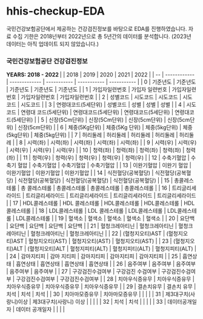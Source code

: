 # hhis-checkup-EDA
국민건강보험공단에서 제공하는 건강검진정보를 바탕으로 EDA를 진행하였습니다.
자료 수집 기한은 2018넌부터 2022년으로 총 5년간의 데이터를 분석합니다. (2023년 데이터는 아직 업데이트 되지 않았습니다.)

### 국민건강보험공단 건강검진정보
<B> YEARS: 2018 - 2022 </B>
|    | 2018         | 2019          | 2020        | 2021        | 2022        |
| -- | ------------ | ------------- | ----------- | ----------- | ----------- |
| 0  | 기준년도         | 기준년도          | 기준년도        | 기준년도        | 기준년도        |
| 1  | 가입자일련번호      | 가입자 일련번호      | 가입자일련번호     | 가입자일련번호     | 가입자일련번호     |
| 2  | 성별코드         | 시도코드          | 시도코드        | 시도코드        | 시도코드        |
| 3  | 연령대코드(5세단위)  | 성별코드          | 성별          | 성별          | 성별          |
| 4  | 시도코드         | 연령대 코드(5세단위)  | 연령대코드(5세단위) | 연령대코드(5세단위) | 연령대코드(5세단위) |
| 5  | 신장(5Cm단위)    | 신장(5Cm단위)     | 신장(5cm단위)   | 신장(5cm단위)   | 신장(5cm단위)   |
| 6  | 체중(5Kg단위)    | 체중(5Kg 단위)    | 체중(5kg단위)   | 체중(5kg단위)   | 체중(5kg단위)   |
| 7  | 허리둘레         | 허리둘레          | 허리둘레        | 허리둘레        | 허리둘레        |
| 8  | 시력(좌)        | 시력(좌)         | 시력(좌)       | 시력(좌)       | 시력(좌)       |
| 9  | 시력(우)        | 시력(우)         | 시력(우)       | 시력(우)       | 시력(우)       |
| 10 | 청력(좌)        | 청력(좌)         | 청력(좌)       | 청력(좌)       | 청력(좌)       |
| 11 | 청력(우)        | 청력(우)         | 청력(우)       | 청력(우)       | 청력(우)       |
| 12 | 수축기혈압        | 수축기 혈압        | 수축기혈압       | 수축기혈압       | 수축기혈압       |
| 13 | 이완기혈압        | 이완기 혈압        | 이완기혈압       | 이완기혈압       | 이완기혈압       |
| 14 | 식전혈당(공복혈당)   | 식전혈당(공복혈당)    | 식전혈당(공복혈당)  | 식전혈당(공복혈당)  | 식전혈당(공복혈당)  |
| 15 | 총콜레스테롤       | 총 콜레스테롤       | 총콜레스테롤      | 총콜레스테롤      | 총콜레스테롤      |
| 16 | 트리글리세라이드     | 트리글리세라이드      | 트리글리세라이드    | 트리글리세라이드    | 트리글리세라이드    |
| 17 | HDL콜레스테롤     | HDL 콜레스테롤     | HDL콜레스테롤    | HDL콜레스테롤    | HDL콜레스테롤    |
| 18 | LDL콜레스테롤     | LDL 콜레스테롤     | LDL콜레스테롤    | LDL콜레스테롤    | LDL콜레스테롤    |
| 19 | 혈색소          | 혈색소           | 혈색소         | 혈색소         | 혈색소         |
| 20 | 요단백          | 요단백           | 요단백         | 요단백         | 요단백         |
| 21 | 혈청크레아티닌      | 혈청크레아티닌       | 혈청크레아티닌     | 혈청크레아티닌     | 혈청크레아티닌     |
| 22 | (혈청지오티)AST   | (혈청지오티)AST    | 혈청지오티(AST)  | 혈청지오티(AST)  | 혈청지오티(AST)  |
| 23 | (혈청지오티)ALT   | (혈청지오티)ALT    | 혈청지피티(ALT)  | 혈청지피티(ALT)  | 혈청지피티(ALT)  |
| 24 | 감마지티피        | 감마 지티피        | 감마지티피       | 감마지티피       | 감마지티피       |
| 25 | 흡연상태         | 흡연상태          | 흡연상태        | 흡연상태        | 흡연상태        |
| 26 | 음주여부         | 음주여부          | 음주여부        | 음주여부        | 음주여부        |
| 27 | 구강검진수검여부     | 구강검진 수검여부     | 구강검진수검여부    | 구강검진수검여부    | 구강검진수검여부    |
| 28 | 치아우식증유무      | 치아우식증유무       | 치아우식증유무     | 치아우식증유무     | 치아우식증유무     |
| 29 | 결손치유무        | 결손치 유무        | 치석          | 치석          | 치석          |
| 30 | 치아마모증유무      | 치아마모증유무       |             |             |             |
| 31 | 제3대구치(사랑니)이상 | 제3대구치(사랑니) 이상 |             |             |             |
| 32 | 치석           | 치석            |             |             |             |
| 33 | 데이터공개일자      | 데이터 공개일자      |             |             |             |

